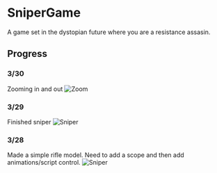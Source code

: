 # SniperGame

A game set in the dystopian future where you are a resistance assasin. 

## Progress

### 3/30
Zooming in and out
![Zoom](Assets/Resources/Images/zoom.gif "zoom")

### 3/29
Finished sniper
![Sniper](Assets/Resources/Images/sniperFinished.PNG "sniper")

### 3/28
Made a simple rifle model. Need to add a scope and then add animations/script control.
![Sniper](Assets/Resources/Images/sniper.PNG "sniper")

